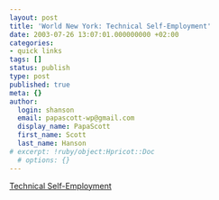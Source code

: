 ```yaml
---
layout: post
title: 'World New York: Technical Self-Employment'
date: 2003-07-26 13:07:01.000000000 +02:00
categories:
- quick links
tags: []
status: publish
type: post
published: true
meta: {}
author:
  login: shanson
  email: papascott-wp@gmail.com
  display_name: PapaScott
  first_name: Scott
  last_name: Hanson
# excerpt: !ruby/object:Hpricot::Doc
  # options: {}
---
```

<p><a title="A Fat Paycheck Waiting to Be Pocketed" href="http://www.worldnewyork.net/comments.php?id=530_0_1_0_C">Technical Self-Employment</a></p>
